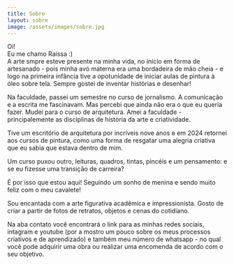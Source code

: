 ```yaml
---
title: Sobre
layout: sobre
image: /assets/images/sobre.jpg
---
```


Oi!  
Eu me chamo Raissa :)  
A arte smpre esteve presente na minha vida, no início em forma de artesanado - pois minha avó materna era uma bordadeira de mão cheia - e logo na primeira infância tive a opotunidade de iniciar aulas de pintura à óleo sobre tela. Sempre gostei de inventar histórias e desenhar!

Na faculdade, passei um semestre no curso de jornalismo. A comunicação e a escrita me fascinavam. Mas percebi que ainda não era o que eu queria fazer. Mudei para o curso de arquitetura. Amei a faculdade - principalemente as disciplinas de história da arte e criatividade.

Tive um escritório de arquitetura por incríveis nove anos e em 2024 retornei aos cursos de pintura, como uma forma de resgatar uma alegria criativa que eu sabia que estava dentro de mim.

Um curso puxou outro, leituras, quadros, tintas, pincéis e um pensamento: e se eu fizesse uma transição de carreira?

É por isso que estou aqui! Seguindo um sonho de menina e sendo muito feliz com o meu cavalete!

Sou encantada com a arte figurativa acadêmica e impressionista. Gosto de criar a partir de fotos de retratos, objetos e cenas do cotidiano.

Na aba contato você encontrará o link para as minhas redes sociais, intagram e youtube (por a mostro um pouco sobre os meus processos criativos e de aprendizado) e também meu número de whatsapp - no qual você pode adquirir uma obra ou realizar uma encomenda de acordo com o seu objetivo.

